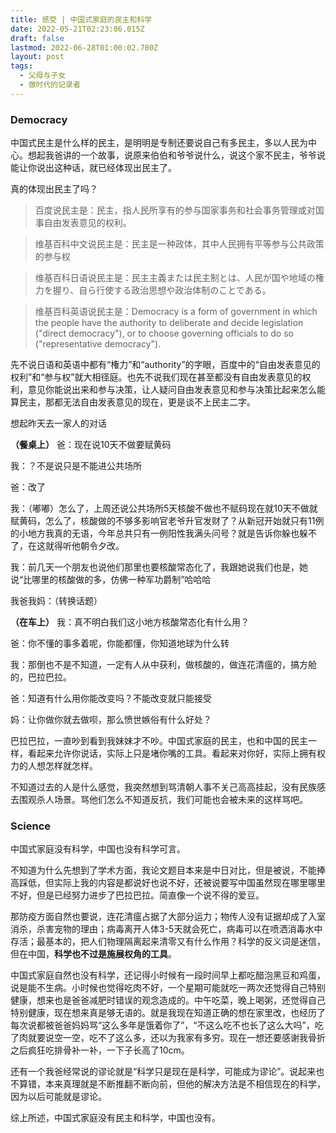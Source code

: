 ```yaml
---
title: 感受 | 中国式家庭的民主和科学
date: 2022-05-21T02:23:06.015Z
draft: false
lastmod: 2022-06-28T01:00:02.780Z
layout: post
tags:
  - 父母与子女
  - 做时代的记录者
---
```

### Democracy

中国式民主是什么样的民主，是明明是专制还要说自己有多民主，多以人民为中心。想起我爸讲的一个故事，说原来伯伯和爷爷说什么，说这个家不民主，爷爷说能让你说出这种话，就已经体现出民主了。

真的体现出民主了吗？
> 百度说民主是：民主，指人民所享有的参与国家事务和社会事务管理或对国事自由发表意见的权利。

> 维基百科中文说民主是：民主是一种政体，其中人民拥有平等参与公共政策的参与权

> 维基百科日语说民主是：民主主義または民主制とは、人民が国や地域の権力を握り、自ら行使する政治思想や政治体制のことである。

> 维基百科英语说民主是：Democracy is a form of government in which the people have the authority to deliberate and decide legislation ("direct democracy"), or to choose governing officials to do so ("representative democracy"). 

先不说日语和英语中都有“権力”和“authority”的字眼，百度中的“自由发表意见的权利”和“参与权”就大相径庭。也先不说我们现在甚至都没有自由发表意见的权利，意见你能说出来和参与决策，让人疑问自由发表意见和参与决策比起来怎么能算民主，那都无法自由发表意见的现在，更是谈不上民主二字。

想起昨天去一家人的对话

**（餐桌上）**
爸：现在说10天不做要赋黄码

我：？不是说只是不能进公共场所

爸：改了

我：（嘟嘟）怎么了，上周还说公共场所5天核酸不做也不赋码现在就10天不做就赋黄码，怎么了，核酸做的不够多影响官老爷升官发财了？从新冠开始就只有11例的小地方我真的无语，今年总共只有一例阳性我满头问号？就是告诉你躲也躲不了，在这就得听他朝令夕改。

我：前几天一个朋友也说他们那里也要核酸常态化了，我跟她说我们也是，她说“比哪里的核酸做的多，仿佛一种军功爵制”哈哈哈

我爸我妈：（转换话题）

**（在车上）**
我：真不明白我们这小地方核酸常态化有什么用？

爸：你不懂的事多着呢，你能都懂，你知道地球为什么转

我：那倒也不是不知道，一定有人从中获利，做核酸的，做连花清瘟的，搞方舱的，巴拉巴拉。

爸：知道有什么用你能改变吗？不能改变就只能接受

妈：让你做你就去做呗，那么愤世嫉俗有什么好处？

巴拉巴拉，一直吵到看到我妹妹才不吵。中国式家庭的民主，也和中国的民主一样，看起来允许你说话，实际上只是堵你嘴的工具。看起来对你好，实际上拥有权力的人想怎样就怎样。

不知道过去的人是什么感觉，我突然想到骂清朝人事不关己高高挂起，没有民族感去围观杀人场景。骂他们怎么不知道反抗，我们可能也会被未来的这样骂吧。

### Science

中国式家庭没有科学，中国也没有科学可言。

不知道为什么先想到了学术方面，我论文题目本来是中日对比，但是被说，不能捧高踩低，但实际上我的内容是都说好也说不好，还被说要写中国虽然现在哪里哪里不好，但是已经努力进步了巴拉巴拉。简直像一个说不得的爱豆。

那防疫方面自然也要说，连花清瘟占据了大部分运力；物传人没有证据却成了入室消杀，杀害宠物的理由；病毒离开人体3-5天就会死亡，病毒可以在喷洒消毒水中存活；最基本的，把人们物理隔离起来清零又有什么作用？科学的反义词是迷信，但在中国，**科学也不过是施展权角的工具**。

中国式家庭自然也没有科学，还记得小时候有一段时间早上都吃醋泡黑豆和鸡蛋，说是能不生病。小时候也觉得吃肉不好，一个星期可能就吃一两次还觉得自己特别健康，想来也是爸爸减肥时错误的观念造成的。中午吃菜，晚上喝粥，还觉得自己特别健康，现在想来真是够无语的。就是我现在知道正确的想在家里改，也经历了每次说都被爸爸妈妈骂“这么多年是饿着你了”，“不这么吃不也长了这么大吗”，吃了肉就要说空一空，吃不了这么多，还以为我家有多穷。现在一想还要感谢我骨折之后疯狂吃排骨补一补，一下子长高了10cm。

还有一个我爸经常说的谬论就是“科学只是现在是科学，可能成为谬论”。说起来也不算错，本来真理就是不断推翻不断向前，但他的解决方法是不相信现在的科学，因为以后可能就是谬论。

综上所述，中国式家庭没有民主和科学，中国也没有。